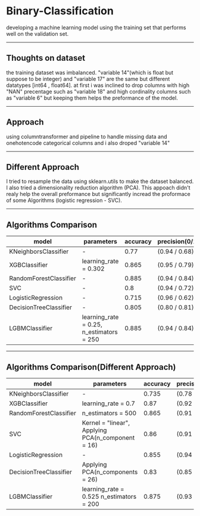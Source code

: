 # Binary-Classification
developing a machine learning model using the training set that performs well on the validation set.

----

## Thoughts on dataset

the training dataset was imbalanced. "variable 14"(which is float but suppose to be integer) and "variable 17" are the same but different datatypes [int64 , float64]. at first i was inclined to drop columns with high "NAN" precentage such as "variable 18" and high cordinality columns such as "variable 6" but keeping them helps the preformance of the model. 

----

## Approach

using columntransformer and pipeline to handle missing data and onehotencode categorical columns and i also droped "variable 14"

----

## Different Approach

I tried to resample the data using sklearn.utils to make the dataset balanced. I also tried a dimensionality reduction algorithm (PCA).
This appoach didn't realy help the overall preformance but significantly incread the proformace of some Algorithms (logistic regression - SVC).

----

## Algorithms Comparison

| model                  | parameters                              | accuracy | precision(0/1) | f1_score(0/1) | 
|------------------------|-----------------------------------------|----------|----------------|---------------|
| KNeighborsClassifier   | -                                       | 0.77     | (0.94 / 0.68)  | (0.74 / 0.79) |
| XGBClassifier          | learning_rate = 0.302                   | 0.865    | (0.95 / 0.79)  | (0.86 / 0.87) |   
| RandomForestClassifier | -                                       | 0.885    | (0.94 / 0.84)  | (0.89 / 0.88) |   
| SVC                    | -                                       | 0.8      | (0.94 / 0.72)  | (0.78 / 0.81) |   
| LogisticRegression     | -                                       | 0.715    | (0.96 / 0.62)  | (0.65 / 0.76) |   
| DecisionTreeClassifier | -                                       | 0.805    | (0.80 / 0.81)  | (0.82 / 0.78) |   
| LGBMClassifier         | learning_rate = 0.25, n_estimators = 250 | 0.885    | (0.94 / 0.84)  | (0.89 / 0.88) |   

----------

## Algorithms Comparison(Different Approach)

| model                  	| parameters                                        	| accuracy 	| precision(0/1) 	| f1_score(0/1) 	 
|------------------------	|---------------------------------------------------	|----------	|----------------	|---------------
| KNeighborsClassifier   	| -                                                 	| 0.735    	| (0.78 / 0.69)  	| (0.74 / 0.73) 	
| XGBClassifier          	| learning_rate = 0.7                               	| 0.87     	| (0.92 / 0.83)  	| (0.87 / 0.87) 	
| RandomForestClassifier 	| n_estimators = 500                                	| 0.865    	| (0.91 / 0.82)  	| (0.87 / 0.86)  
| SVC                    	| Kernel = "linear", Applying PCA(n_component = 16) 	| 0.86     	| (0.91 / 0.80)  	| (0.86 / 0.85)  
| LogisticRegression     	| -                                                 	| 0.855    	| (0.94 / 0.79)  	| (0.85 / 0.86)   
| DecisionTreeClassifier 	| Applying PCA(n_components = 26)                   	| 0.83     	| (0.85 / 0.80)  	| (0.84 / 0.82)  
| LGBMClassifier         	| learning_rate = 0.525 n_estimators = 200          	| 0.875    	| (0.93 / 0.83)  	| (0.88 / 0.87) 
